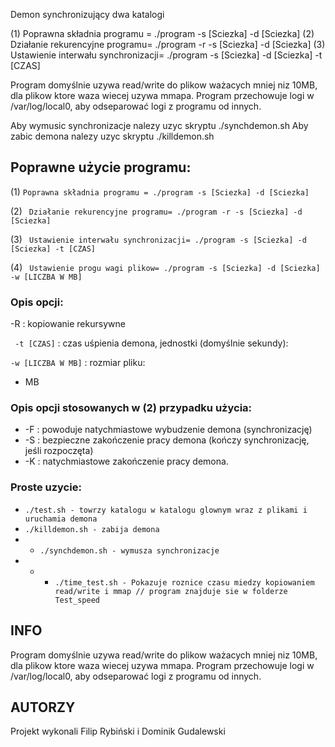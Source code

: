 Demon synchronizujący dwa katalogi

(1) Poprawna składnia programu = ./program -s [Sciezka] -d [Sciezka]
(2) Działanie rekurencyjne programu= ./program -r -s [Sciezka] -d [Sciezka]
(3) Ustawienie interwału synchronizacji= ./program -s [Sciezka] -d [Sciezka] -t [CZAS]

Program domyślnie uzywa read/write do plikow ważacych mniej niz 10MB, dla plikow ktore waza wiecej uzywa mmapa.
Program przechowuje logi w /var/log/local0, aby odseparować logi z programu od innych.

Aby wymusic synchronizacje nalezy uzyc skryptu ./synchdemon.sh
Aby zabic demona nalezy uzyc skryptu ./killdemon.sh

## Poprawne użycie programu:

 (1) ```Poprawna składnia programu = ./program -s [Sciezka] -d [Sciezka]```
 
 (2) ``` Działanie rekurencyjne programu= ./program -r -s [Sciezka] -d [Sciezka]```
 
 (3) ``` Ustawienie interwału synchronizacji= ./program -s [Sciezka] -d [Sciezka] -t [CZAS]```
 
 (4) ``` Ustawienie progu wagi plikow= ./program -s [Sciezka] -d [Sciezka] -w [LICZBA W MB]```

### Opis opcji:

 -R : kopiowanie rekursywne

 ``` -t [CZAS]``` : czas uśpienia demona, jednostki (domyślnie sekundy):


 ```-w [LICZBA W MB]``` : rozmiar pliku:
 * MB 

### Opis opcji stosowanych w (2) przypadku użycia:

 * -F : powoduje natychmiastowe wybudzenie demona (synchronizację)
 * -S : bezpieczne zakończenie pracy demona (kończy synchronizację, jeśli rozpoczęta)
 * -K : natychmiastowe zakończenie pracy demona.


### Proste uzycie:
* ```./test.sh - towrzy katalogu w katalogu glownym wraz z plikami i uruchamia demona```
* ```./killdemon.sh - zabija demona```
* * ```./synchdemon.sh - wymusza synchronizacje```
* * * ```./time_test.sh - Pokazuje roznice czasu miedzy kopiowaniem read/write i mmap // program znajduje sie w folderze Test_speed```

## INFO
Program domyślnie uzywa read/write do plikow ważacych mniej niz 10MB, dla plikow ktore waza wiecej uzywa mmapa.
Program przechowuje logi w /var/log/local0, aby odseparować logi z programu od innych.
## AUTORZY
Projekt wykonali Filip Rybiński i Dominik Gudalewski
